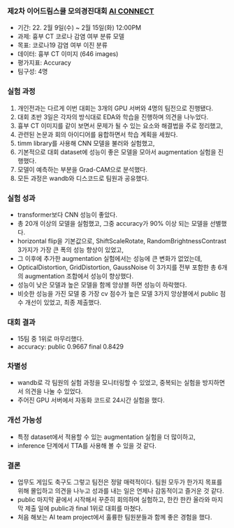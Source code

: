 ### 제2차 이어드림스쿨 모의경진대회 [AI CONNECT](https://www.aiconnect.kr/main/competition/list)
- 기간: 22. 2월 9일(수) ~ 2월 15일(화) 12:00PM
- 과제: 흉부 CT 코로나 감염 여부 분류 모델
- 목표: 코로나19 감염 여부 이진 분류
- 데이터: 흉부 CT 이미지 (646 images)
- 평가지표: Accuracy
- 팀구성: 4명

### 실험 과정
1. 개인전과는 다르게 이번 대회는 3개의 GPU 서버와 4명의 팀전으로 진행됐다.
2. 대회 초반 3일은 각자의 방식대로 EDA와 학습을 진행하며 의견을 나누었다.
3. 흉부 CT 이미지를 같이 보면서 문제가 될 수 있는 요소와 해결법을 주로 정리했고,
4. 관련된 논문과 회의 아이디어를 융합하면서 학습 계획을 세웠다.
5. timm library를 사용해 CNN 모델을 불러와 실험했고,
6. 기본적으로 대회 dataset에 성능이 좋은 모델을 모아서 augmentation 실험을 진행했다.
7. 모델이 예측하는 부분을 Grad-CAM으로 분석했다.
8. 모든 과정은 wandb와 디스코드로 팀원과 공유했다.

### 실험 성과
- transformer보다 CNN 성능이 좋았다.
- 총 20개 이상의 모델을 실험했고, 그중 accuracy가 90% 이상 되는 모델을 선별했다.
- horizontal flip을 기본값으로, ShiftScaleRotate, RandomBrightnessContrast 3가지가 가장 큰 폭의 성능 향상이 있었고,
- 그 이후에 추가한 augmentation 실험에서는 성능에 큰 변화가 없었는데,  
- OpticalDistortion, GridDistortion, GaussNoise 이 3가지를 전부 포함한 총 6개의 augmentation 조합에서 성능이 향상했다.
- 성능이 낮은 모델과 높은 모델을 함께 앙상블 하면 성능이 하락했다.
- 비슷한 성능을 가진 모델 중 가장 cv 점수가 높은 모델 3가지 앙상블에서 public 점수 개선이 있었고, 최종 제출했다.

### 대회 결과
- 15팀 중 1위로 마무리했다.
- accuracy: public 0.9667 final 0.8429

### 차별성
- wandb로 각 팀원의 실험 과정을 모니터링할 수 있었고, 중복되는 실험을 방지하면서 의견을 나눌 수 있었다.
- 주어진 GPU 서버에서 자동화 코드로 24시간 실험을 했다.

### 개선 가능성
- 특정 dataset에서 적용할 수 있는 augmentation 실험을 더 많이하고,
- inference 단계에서 TTA를 사용해 볼 수 있을 것 같다.

### 결론
- 업무도 게임도 축구도 그렇고 팀전은 정말 매력적이다. 팀원 모두가 한가지 목표를 위해 몰입하고 의견을 나누고 성과를 내는 일은 언제나 감동적이고 즐거운 것 같다.
- public 마지막 끝에서 시작해서 꾸준히 회의하며 실험하고, 한칸 한칸 올라와 마지막 제출 일에 public과 final 1위로 대회를 마쳤다.
- 처음 해보는 AI team project에서 훌륭한 팀원분들과 함께 좋은 경험을 했다.